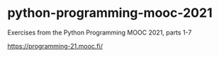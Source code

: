 # python-programming-mooc-2021
Exercises from the Python Programming MOOC 2021, parts 1-7

https://programming-21.mooc.fi/
